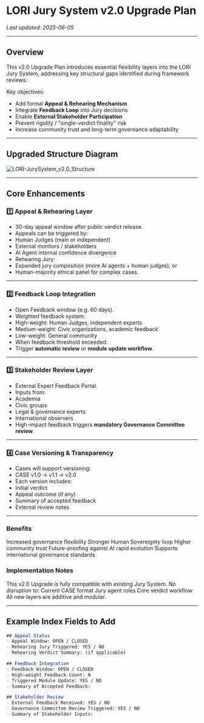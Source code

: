 # LORI Jury System v2.0 Upgrade Plan

_Last updated: 2025-06-05_

---

## Overview

This v2.0 Upgrade Plan introduces essential flexibility layers into the LORI Jury System, addressing key structural gaps identified during framework reviews.

Key objectives:

- Add formal **Appeal & Rehearing Mechanism**
- Integrate **Feedback Loop** into Jury decisions
- Enable **External Stakeholder Participation**
- Prevent rigidity / "single-verdict finality" risk
- Increase community trust and long-term governance adaptability

---

## Upgraded Structure Diagram

![LORI-JurySystem_v2.0_Structure](LORI-JurySystem_v2.0_Structure.png)

---

## Core Enhancements

### 1️⃣ Appeal & Rehearing Layer

- 30-day appeal window after public verdict release.
- Appeals can be triggered by:
- Human Judges (main or independent)
- External monitors / stakeholders
- AI Agent internal confidence divergence
- Rehearing Jury:
- Expanded jury composition (more AI agents + human judges), or
- Human-majority ethical panel for complex cases.

---

### 2️⃣ Feedback Loop Integration

- Open Feedback window (e.g. 60 days).
- Weighted feedback system:
- High-weight: Human Judges, independent experts
- Medium-weight: Civic organizations, academic feedback
- Low-weight: General community
- When feedback threshold exceeded:
- Trigger **automatic review** or **module update workflow**.

---

### 3️⃣ Stakeholder Review Layer

- External Expert Feedback Portal.
- Inputs from:
- Academia
- Civic groups
- Legal & governance experts
- International observers
- High-impact feedback triggers **mandatory Governance Committee review**.

---

### 4️⃣ Case Versioning & Transparency

- Cases will support versioning:
- CASE v1.0 → v1.1 → v2.0
- Each version includes:
- Initial verdict
- Appeal outcome (if any)
- Summary of accepted feedback
- External review notes

---

### Benefits
Increased governance flexibility
Stronger Human Sovereignty loop
Higher community trust
Future-proofing against AI rapid evolution
Supports international governance standards


### Implementation Notes
This v2.0 Upgrade is fully compatible with existing Jury System.
No disruption to:
Current CASE format
Jury agent roles
Core verdict workflow
All new layers are additive and modular.

---

## Example Index Fields to Add

```markdown
## Appeal Status
- Appeal Window: OPEN / CLOSED
- Rehearing Jury Triggered: YES / NO
- Rehearing Verdict Summary: (if applicable)

## Feedback Integration
- Feedback Window: OPEN / CLOSED
- High-weight Feedback Count: N
- Triggered Module Update: YES / NO
- Summary of Accepted Feedback:

## Stakeholder Review
- External Feedback Received: YES / NO
- Governance Committee Review Triggered: YES / NO
- Summary of Stakeholder Inputs:

